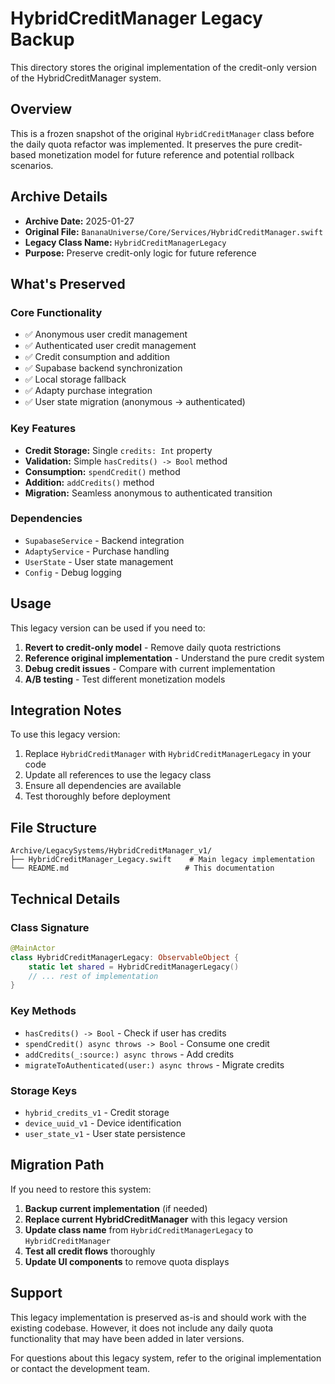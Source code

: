 # HybridCreditManager Legacy Backup

This directory stores the original implementation of the credit-only version of the HybridCreditManager system.

## Overview

This is a frozen snapshot of the original `HybridCreditManager` class before the daily quota refactor was implemented. It preserves the pure credit-based monetization model for future reference and potential rollback scenarios.

## Archive Details

- **Archive Date:** 2025-01-27
- **Original File:** `BananaUniverse/Core/Services/HybridCreditManager.swift`
- **Legacy Class Name:** `HybridCreditManagerLegacy`
- **Purpose:** Preserve credit-only logic for future reference

## What's Preserved

### Core Functionality
- ✅ Anonymous user credit management
- ✅ Authenticated user credit management
- ✅ Credit consumption and addition
- ✅ Supabase backend synchronization
- ✅ Local storage fallback
- ✅ Adapty purchase integration
- ✅ User state migration (anonymous → authenticated)

### Key Features
- **Credit Storage:** Single `credits: Int` property
- **Validation:** Simple `hasCredits() -> Bool` method
- **Consumption:** `spendCredit()` method
- **Addition:** `addCredits()` method
- **Migration:** Seamless anonymous to authenticated transition

### Dependencies
- `SupabaseService` - Backend integration
- `AdaptyService` - Purchase handling
- `UserState` - User state management
- `Config` - Debug logging

## Usage

This legacy version can be used if you need to:

1. **Revert to credit-only model** - Remove daily quota restrictions
2. **Reference original implementation** - Understand the pure credit system
3. **Debug credit issues** - Compare with current implementation
4. **A/B testing** - Test different monetization models

## Integration Notes

To use this legacy version:

1. Replace `HybridCreditManager` with `HybridCreditManagerLegacy` in your code
2. Update all references to use the legacy class
3. Ensure all dependencies are available
4. Test thoroughly before deployment

## File Structure

```
Archive/LegacySystems/HybridCreditManager_v1/
├── HybridCreditManager_Legacy.swift    # Main legacy implementation
└── README.md                          # This documentation
```

## Technical Details

### Class Signature
```swift
@MainActor
class HybridCreditManagerLegacy: ObservableObject {
    static let shared = HybridCreditManagerLegacy()
    // ... rest of implementation
}
```

### Key Methods
- `hasCredits() -> Bool` - Check if user has credits
- `spendCredit() async throws -> Bool` - Consume one credit
- `addCredits(_:source:) async throws` - Add credits
- `migrateToAuthenticated(user:) async throws` - Migrate credits

### Storage Keys
- `hybrid_credits_v1` - Credit storage
- `device_uuid_v1` - Device identification
- `user_state_v1` - User state persistence

## Migration Path

If you need to restore this system:

1. **Backup current implementation** (if needed)
2. **Replace current HybridCreditManager** with this legacy version
3. **Update class name** from `HybridCreditManagerLegacy` to `HybridCreditManager`
4. **Test all credit flows** thoroughly
5. **Update UI components** to remove quota displays

## Support

This legacy implementation is preserved as-is and should work with the existing codebase. However, it does not include any daily quota functionality that may have been added in later versions.

For questions about this legacy system, refer to the original implementation or contact the development team.
